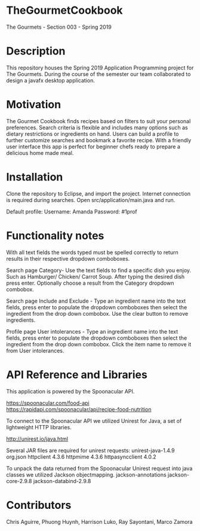 # TheGourmetCookbook
The Gourmets - Section 003 - Spring 2019

# Description
This repository houses the Spring 2019 Application Programming project for The Gourmets. During the course of the semester our team collaborated to design a javafx desktop application. 

# Motivation
The Gourmet Cookbook finds recipes based on filters to suit your personal preferences. Search criteria is flexible and includes many options such as dietary restrictions or ingredients on hand. Users can build a profile to further customize searches and bookmark a favorite recipe. With a friendly user interface this app is perfect for beginner chefs ready to prepare a delicious home made meal. 

# Installation
Clone the repository to Eclipse, and import the project. Internet connection is required during searches. Open src/application/main.java and run.

Default profile:
Username: Amanda
Password: #1prof

# Functionality notes
With all text fields the words typed must be spelled correctly to return results in their respective dropdown comboboxes.

Search page Category- Use the text fields to find a specific dish you enjoy. Such as Hamburger/ Chicken/ Carrot Soup. After typing the desired dish press enter. Optionally choose a result from the Category dropdown combobox.

Search page Include and Exclude - Type an ingredient name into the text fields, press enter to populate the dropdown comboboxes then select the ingredient from the drop down combobox. Use the clear button to remove ingredients.

Profile page User intolerances - Type an ingredient name into the text fields, press enter to populate the dropdown comboboxes then select the ingredient from the drop down combobox. Click the item name to remove it from User intolerances. 

# API Reference and Libraries
This application is powered by the Spoonacular API.

https://spoonacular.com/food-api
https://rapidapi.com/spoonacular/api/recipe-food-nutrition

To connect to the Spoonacular API we utilized Unirest for Java, a set of lightweight HTTP libraries.

http://unirest.io/java.html

Several JAR files are required for unirest requests:
unirest-java-1.4.9
org.json
httpclient 4.3.6
httpmime 4.3.6
httpasyncclient 4.0.2

To unpack the data returned from the Spoonacular Unirest request into java classes we utilized Jackson objectmapping.
jackson-annotations
jackson-core-2.9.8
jackson-databind-2.9.8

# Contributors
Chris Aguirre, Phuong Huynh, Harrison Luko, Ray Sayontani, Marco Zamora